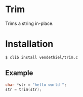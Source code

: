 # Trim

  Trims a string in-place.

# Installation

`$ clib install vendethiel/trim.c`

## Example

```c
char *str = "hello world ";
str = trim(str);
``` 
